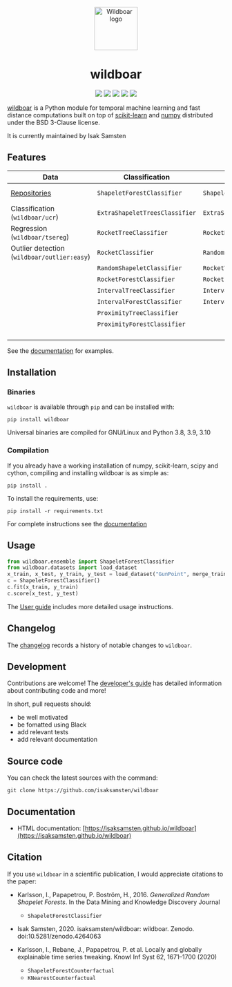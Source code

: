 </p>
<p align="center">
<img src="https://github.com/isaksamsten/wildboar/blob/master/.github/github-logo.png?raw=true" alt="Wildboar logo" width="100px">
</p>

<h1 align="center">wildboar</h1>

<p align="center">
	<img src="https://img.shields.io/badge/python-3.8%20|%203.9%20|%203.10-blue" />
	<img src="https://github.com/isaksamsten/wildboar/workflows/Build,%20test%20and%20upload%20to%20PyPI/badge.svg"/>
	<a href="https://badge.fury.io/py/wildboar"><img src="https://badge.fury.io/py/wildboar.svg" /></a>
	<a href="https://pepy.tech/project/wildboar"><img src="https://static.pepy.tech/personalized-badge/wildboar?period=total&units=international_system&left_color=black&right_color=orange&left_text=downloads" /></a>
	<a href="https://doi.org/10.5281/zenodo.4264063"><img src="https://zenodo.org/badge/DOI/10.5281/zenodo.4264063.svg" /></a>
</p>

[wildboar](https://isaksamsten.github.io/wildboar/) is a Python module for temporal machine learning and fast
distance computations built on top of
[scikit-learn](https://scikit-learn.org) and [numpy](https://numpy.org)
distributed under the BSD 3-Clause license. 

It is currently maintained by Isak Samsten

## Features
| **Data**                                                                          | **Classification**               | **Regression**                  | **Explainability**               | **Metric** | **Unsupervised**            | **Outlier**                 |
|-----------------------------------------------------------------------------------|----------------------------------|---------------------------------|----------------------------------|------------|-----------------------------|-----------------------------|
| [Repositories](https://isaksamsten.github.io/wildboar/master/guide/datasets.html) | ``ShapeletForestClassifier``     | ``ShapeletForestRegressor``     | ``ShapeletForestCounterfactual`` | UCR-suite  | ``ShapeletForestTransform`` | ``IsolationShapeletForest`` |
| Classification (``wildboar/ucr``)                                                 | ``ExtraShapeletTreesClassifier`` | ``ExtraShapeletTreesRegressor`` | ``KNearestCounterfactual``       | MASS       | ``RandomShapeletEmbedding`` |                             |
| Regression (``wildboar/tsereg``)                                                  | ``RocketTreeClassifier``         | ``RocketRegressor``             | ``PrototypeCounterfactual``      | DTW        | ``RocketTransform``         |                             |
| Outlier detection (``wildboar/outlier:easy``)                                     | ``RocketClassifier``             | ``RandomShapeletRegressor``     | ``IntervalImportance``           | DDTW       | ``IntervalTransform``       |                             |
|                                                                                   | ``RandomShapeletClassifier``     | ``RocketTreeRegressor``         |                                  | WDTW       | ``FeatureTransform``        |                             |
|                                                                                   | ``RocketForestClassifier``       | ``RocketForestRegressor``       |                                  | MSM        | MatrixProfile               |                             |
|                                                                                   | ``IntervalTreeClassifier``       | ``IntervalTreeRegressor``       |                                  | TWE        | Segmentation                |                             |
|                                                                                   | ``IntervalForestClassifier``     | ``IntervalForestRegressor``     |                                  | LCSS       | Motif discovery             |                             |
|                                                                                   | ``ProximityTreeClassifier``      |                                 |                                  | ERP        | ``SAX``                     |                             |
|                                                                                   | ``ProximityForestClassifier``    |                                 |                                  | EDR        | ``PAA``                     |                             |
|                                                                                   |                                  |                                 |                                  |            | ``MatrixProfileTransform``  |                             |

See the [documentation](https://isaksamsten.github.io/wildboar/master/examples.html) for examples.

## Installation

### Binaries

`wildboar` is available through `pip` and can be installed with:

    pip install wildboar

Universal binaries are compiled for GNU/Linux and Python 3.8, 3.9, 3.10

### Compilation

If you already have a working installation of numpy, scikit-learn, scipy and cython,
compiling and installing wildboar is as simple as:

    pip install .
	
To install the requirements, use:

    pip install -r requirements.txt

For complete instructions see the [documentation](https://isaksamsten.github.io/wildboar/master/install.html#build-and-compile-from-source)

## Usage

```python
from wildboar.ensemble import ShapeletForestClassifier
from wildboar.datasets import load_dataset
x_train, x_test, y_train, y_test = load_dataset("GunPoint", merge_train_test=False)
c = ShapeletForestClassifier()
c.fit(x_train, y_train)
c.score(x_test, y_test)
``` 

The [User guide](https://isaksamsten.github.io/wildboar/master/guide.html) includes more detailed usage instructions.


## Changelog
The [changelog](https://isaksamsten.github.io/wildboar/master/more/whatsnew.html) records a history of notable changes to ``wildboar``.


## Development

Contributions are welcome! The [developer's guide](https://isaksamsten.github.io/wildboar/master/more/contributing.html) has detailed information about contributing code and more!

In short, pull requests should:

* be well motivated
* be fomatted using Black
* add relevant tests
* add relevant documentation

## Source code

You can check the latest sources with the command:

    git clone https://github.com/isaksamsten/wildboar
    
## Documentation

* HTML documentation: [https://isaksamsten.github.io/wildboar](https://isaksamsten.github.io/wildboar)
	
## Citation
If you use `wildboar` in a scientific publication, I would appreciate
citations to the paper:
- Karlsson, I., Papapetrou, P. Boström, H., 2016.
 *Generalized Random Shapelet Forests*. In the Data Mining and
 Knowledge Discovery Journal
  - `ShapeletForestClassifier`

- Isak Samsten, 2020. isaksamsten/wildboar: wildboar. Zenodo. doi:10.5281/zenodo.4264063
    
- Karlsson, I., Rebane, J., Papapetrou, P. et al. 
  Locally and globally explainable time series tweaking. 
  Knowl Inf Syst 62, 1671–1700 (2020)
  
  - `ShapeletForestCounterfactual`
  - `KNearestCounterfactual`
